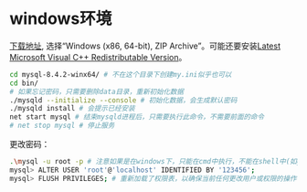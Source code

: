 # windows环境

[下载地址](https://dev.mysql.com/downloads/mysql/), 选择“Windows (x86, 64-bit), ZIP Archive”。可能还要安装[Latest Microsoft Visual C++ Redistributable Version](https://learn.microsoft.com/en-us/cpp/windows/latest-supported-vc-redist?view=msvc-160#latest-microsoft-visual-c-redistributable-version)。

```sh
cd mysql-8.4.2-winx64/ # 不在这个目录下创建my.ini似乎也可以
cd bin/
# 如果忘记密码，只需要删除data目录，重新初始化数据
./mysqld --initialize --console # 初始化数据，会生成默认密码
./mysqld install # 会提示已经安装
net start mysql # 结束mysqld进程后，只需要执行此命令，不需要前面的命令
# net stop mysql # 停止服务
```

更改密码：
```sh
.\mysql -u root -p # 注意如果是在windows下，只能在cmd中执行，不能在shell中(如git shell)执行
mysql> ALTER USER 'root'@'localhost' IDENTIFIED BY '123456';
mysql> FLUSH PRIVILEGES; # 重新加载了权限表，以确保当前任何更改用户或权限的操作都会立即生效
```

